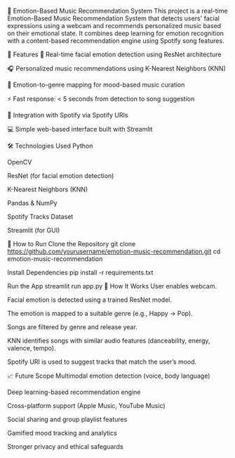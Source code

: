 🎵 Emotion-Based Music Recommendation System
This project is a real-time Emotion-Based Music Recommendation System that detects users' facial expressions using a webcam and recommends personalized music based on their emotional state. It combines deep learning for emotion recognition with a content-based recommendation engine using Spotify song features.

📌 Features
🎥 Real-time facial emotion detection using ResNet architecture

🎧 Personalized music recommendations using K-Nearest Neighbors (KNN)

🔄 Emotion-to-genre mapping for mood-based music curation

⚡ Fast response: < 5 seconds from detection to song suggestion

🎵 Integration with Spotify via Spotify URIs

💻 Simple web-based interface built with Streamlit

🛠️ Technologies Used
Python

OpenCV

ResNet (for facial emotion detection)

K-Nearest Neighbors (KNN)

Pandas & NumPy

Spotify Tracks Dataset

Streamlit (for GUI)

🚀 How to Run
Clone the Repository
git clone https://github.com/yourusername/emotion-music-recommendation.git
cd emotion-music-recommendation

Install Dependencies
pip install -r requirements.txt

Run the App
streamlit run app.py
🧠 How It Works
User enables webcam.

Facial emotion is detected using a trained ResNet model.

The emotion is mapped to a suitable genre (e.g., Happy → Pop).

Songs are filtered by genre and release year.

KNN identifies songs with similar audio features (danceability, energy, valence, tempo).

Spotify URI is used to suggest tracks that match the user’s mood.

📈 Future Scope
Multimodal emotion detection (voice, body language)

Deep learning-based recommendation engine

Cross-platform support (Apple Music, YouTube Music)

Social sharing and group playlist features

Gamified mood tracking and analytics

Stronger privacy and ethical safeguards
